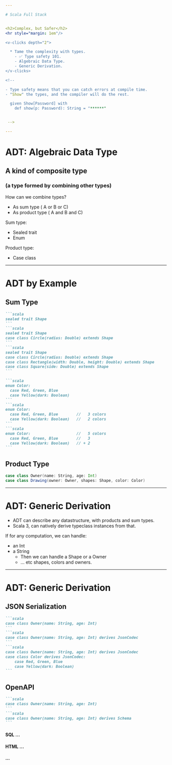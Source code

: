 ```yaml
---

# Scala Full Stack


<h2>Complex, but Safer</h2>
<hr style="margin: 1em"/> 

<v-clicks depth="2">

  * Tame the complexity with types.
    - ✅ Type safety 101.
    - Algebraic Data Type.
    - Generic Derivation.
</v-clicks>

<!-- 

- Type safety means that you can catch errors at compile time.
- "Show" the types, and the compiler will do the rest. 

  given Show[Password] with
    def show(p: Password): String = "******"


 -->

---
```



# ADT: Algebraic Data Type

## A kind of composite type

### (a type formed by combining other types)

<v-clicks depth="4" style="margin: 2em">
  
  How can we combine types?

  - As sum type ( A or B or C)
  - As product type ( A and B and C)
</v-clicks>

<div grid="~ cols-2">
  <div>
<v-clicks depth="4" style="margin: 2em">
  
   Sum type: 
   - Sealed trait
   - Enum
</v-clicks>    
  </div>
  <div>
<v-clicks depth="4" style="margin: 2em">
  
   Product type: 
   - Case class
</v-clicks>    
  </div>
</div>


---

# ADT by Example

## Sum Type
````md magic-move
```scala
sealed trait Shape
```
```scala
sealed trait Shape
case class Circle(radius: Double) extends Shape
```
```scala
sealed trait Shape
case class Circle(radius: Double) extends Shape
case class Rectangle(width: Double, height: Double) extends Shape
case class Square(side: Double) extends Shape
```
````

<v-click>

````md magic-move
```scala
enum Color:
  case Red, Green, Blue
  case Yellow(dark: Boolean)
```
```scala
enum Color:
  case Red, Green, Blue        //   3 colors
  case Yellow(dark: Boolean)   //   2 colors
```
```scala
enum Color:                    //   5 colors
  case Red, Green, Blue        //   3 
  case Yellow(dark: Boolean)   // + 2 
```
````
</v-click>
<v-click>

<h2>Product Type</h2>

```scala
case class Owner(name: String, age: Int)
case class Drawing(owner: Owner, shapes: Shape, color: Color)
```

</v-click>

---

# ADT: Generic Derivation

<v-clicks>

* ADT can describe any datastructure, with products and sum types.
* Scala 3, can natively derive typeclass instances from that.

If for any computation, we can handle:
</v-clicks>

<v-clicks depth="4">

   * an Int
   * a String
     * Then we can handle a Shape or a Owner
     * ... etc shapes, colors and owners.
</v-clicks>  


---

# ADT: Generic Derivation

## JSON Serialization

````md magic-move
```scala
case class Owner(name: String, age: Int)
```
```scala
case class Owner(name: String, age: Int) derives JsonCodec
```
```scala
case class Owner(name: String, age: Int) derives JsonCodec
case class Color derives JsonCodec:
    case Red, Green, Blue
    case Yellow(dark: Boolean)
```
````
<v-click>

## OpenAPI

````md magic-move
```scala
case class Owner(name: String, age: Int)
```
```scala
case class Owner(name: String, age: Int) derives Schema
```
````
</v-click>

<v-click>

#### SQL ...
#### HTML ...
#### ...

</v-click>